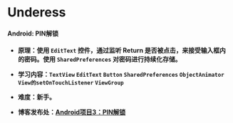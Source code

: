 # Underess
#### Android: PIN解锁

- **原理：使用 `EditText` 控件，通过监听 Return 是否被点击，来接受输入框内的密码。使用 `SharedPreferences` 对密码进行持续化存储。**

- **学习内容：`TextView` `EditText` `Button` `SharedPreferences` `ObjectAnimator` `View的setOnTouchListener` `ViewGroup`**

- **难度：新手。**

- **博客发布处：[Android项目3：PIN解锁](https://fanandjiu.com/Android%E9%A1%B9%E7%9B%AE3%EF%BC%9APIN%E8%A7%A3%E9%94%81.md/#more)**


